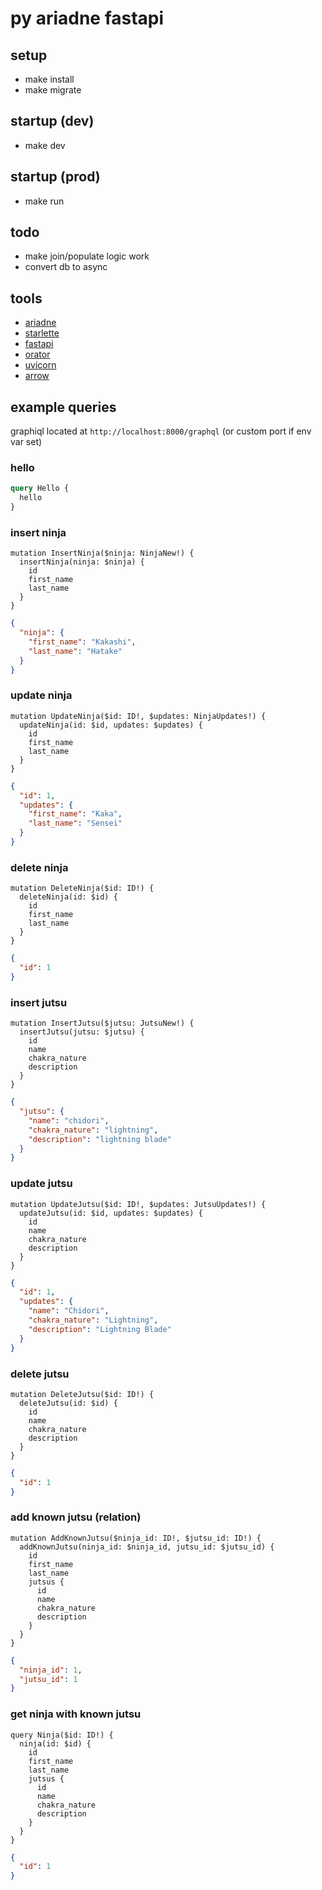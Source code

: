 # py ariadne fastapi

## setup

- make install
- make migrate

## startup (dev)

- make dev

## startup (prod)

- make run

## todo

- make join/populate logic work
- convert db to async

## tools

- [ariadne](https://ariadnegraphql.org/)
- [starlette](https://www.starlette.io/)
- [fastapi](https://fastapi.tiangolo.com/)
- [orator](https://orator-orm.com/)
- [uvicorn](https://www.uvicorn.org/)
- [arrow](https://arrow.readthedocs.io/en/stable/)

## example queries

graphiql located at `http://localhost:8000/graphql` (or custom port if env var set)

### hello

```graphql
query Hello {
  hello
}
```

### insert ninja

```gql
mutation InsertNinja($ninja: NinjaNew!) {
  insertNinja(ninja: $ninja) {
    id
    first_name
    last_name
  }
}
```

```json
{
  "ninja": {
    "first_name": "Kakashi",
    "last_name": "Hatake"
  }
}
```

### update ninja

```gql
mutation UpdateNinja($id: ID!, $updates: NinjaUpdates!) {
  updateNinja(id: $id, updates: $updates) {
    id
    first_name
    last_name
  }
}
```

```json
{
  "id": 1,
  "updates": {
    "first_name": "Kaka",
    "last_name": "Sensei"
  }
}
```

### delete ninja

```gql
mutation DeleteNinja($id: ID!) {
  deleteNinja(id: $id) {
    id
    first_name
    last_name
  }
}
```

```json
{
  "id": 1
}
```

### insert jutsu

```gql
mutation InsertJutsu($jutsu: JutsuNew!) {
  insertJutsu(jutsu: $jutsu) {
    id
    name
    chakra_nature
    description
  }
}
```

```json
{
  "jutsu": {
    "name": "chidori",
    "chakra_nature": "lightning",
    "description": "lightning blade"
  }
}
```

### update jutsu

```gql
mutation UpdateJutsu($id: ID!, $updates: JutsuUpdates!) {
  updateJutsu(id: $id, updates: $updates) {
    id
    name
    chakra_nature
    description
  }
}
```

```json
{
  "id": 1,
  "updates": {
    "name": "Chidori",
    "chakra_nature": "Lightning",
    "description": "Lightning Blade"
  }
}
```

### delete jutsu

```gql
mutation DeleteJutsu($id: ID!) {
  deleteJutsu(id: $id) {
    id
    name
    chakra_nature
    description
  }
}
```

```json
{
  "id": 1
}
```

### add known jutsu (relation)

```gql
mutation AddKnownJutsu($ninja_id: ID!, $jutsu_id: ID!) {
  addKnownJutsu(ninja_id: $ninja_id, jutsu_id: $jutsu_id) {
    id
    first_name
    last_name
    jutsus {
      id
      name
      chakra_nature
      description
    }
  }
}
```

```json
{
  "ninja_id": 1,
  "jutsu_id": 1
}
```

### get ninja with known jutsu

```gql
query Ninja($id: ID!) {
  ninja(id: $id) {
    id
    first_name
    last_name
    jutsus {
      id
      name
      chakra_nature
      description
    }
  }
}
```

```json
{
  "id": 1
}
```
